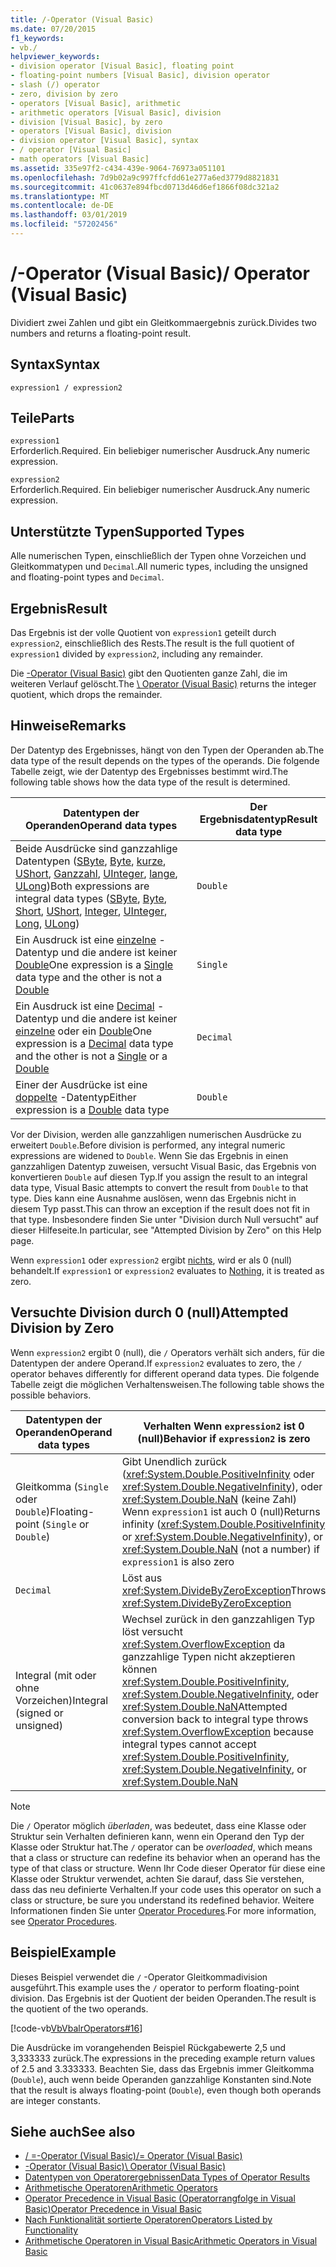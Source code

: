 ```yaml
---
title: /-Operator (Visual Basic)
ms.date: 07/20/2015
f1_keywords:
- vb./
helpviewer_keywords:
- division operator [Visual Basic], floating point
- floating-point numbers [Visual Basic], division operator
- slash (/) operator
- zero, division by zero
- operators [Visual Basic], arithmetic
- arithmetic operators [Visual Basic], division
- division [Visual Basic], by zero
- operators [Visual Basic], division
- division operator [Visual Basic], syntax
- / operator [Visual Basic]
- math operators [Visual Basic]
ms.assetid: 335e97f2-c434-439e-9064-76973a051101
ms.openlocfilehash: 7d9b02a9c997ffcfdd61e277a6ed3779d8821831
ms.sourcegitcommit: 41c0637e894fbcd0713d46d6ef1866f08dc321a2
ms.translationtype: MT
ms.contentlocale: de-DE
ms.lasthandoff: 03/01/2019
ms.locfileid: "57202456"
---
```

# <a name="-operator-visual-basic"></a><span data-ttu-id="a2c20-102">/-Operator (Visual Basic)</span><span class="sxs-lookup"><span data-stu-id="a2c20-102">/ Operator (Visual Basic)</span></span>
<span data-ttu-id="a2c20-103">Dividiert zwei Zahlen und gibt ein Gleitkommaergebnis zurück.</span><span class="sxs-lookup"><span data-stu-id="a2c20-103">Divides two numbers and returns a floating-point result.</span></span>  
  
## <a name="syntax"></a><span data-ttu-id="a2c20-104">Syntax</span><span class="sxs-lookup"><span data-stu-id="a2c20-104">Syntax</span></span>  
  
```  
expression1 / expression2  
```  
  
## <a name="parts"></a><span data-ttu-id="a2c20-105">Teile</span><span class="sxs-lookup"><span data-stu-id="a2c20-105">Parts</span></span>  
 `expression1`  
 <span data-ttu-id="a2c20-106">Erforderlich.</span><span class="sxs-lookup"><span data-stu-id="a2c20-106">Required.</span></span> <span data-ttu-id="a2c20-107">Ein beliebiger numerischer Ausdruck.</span><span class="sxs-lookup"><span data-stu-id="a2c20-107">Any numeric expression.</span></span>  
  
 `expression2`  
 <span data-ttu-id="a2c20-108">Erforderlich.</span><span class="sxs-lookup"><span data-stu-id="a2c20-108">Required.</span></span> <span data-ttu-id="a2c20-109">Ein beliebiger numerischer Ausdruck.</span><span class="sxs-lookup"><span data-stu-id="a2c20-109">Any numeric expression.</span></span>  
  
## <a name="supported-types"></a><span data-ttu-id="a2c20-110">Unterstützte Typen</span><span class="sxs-lookup"><span data-stu-id="a2c20-110">Supported Types</span></span>  
 <span data-ttu-id="a2c20-111">Alle numerischen Typen, einschließlich der Typen ohne Vorzeichen und Gleitkommatypen und `Decimal`.</span><span class="sxs-lookup"><span data-stu-id="a2c20-111">All numeric types, including the unsigned and floating-point types and `Decimal`.</span></span>  
  
## <a name="result"></a><span data-ttu-id="a2c20-112">Ergebnis</span><span class="sxs-lookup"><span data-stu-id="a2c20-112">Result</span></span>  
 <span data-ttu-id="a2c20-113">Das Ergebnis ist der volle Quotient von `expression1` geteilt durch `expression2`, einschließlich des Rests.</span><span class="sxs-lookup"><span data-stu-id="a2c20-113">The result is the full quotient of `expression1` divided by `expression2`, including any remainder.</span></span>  
  
 <span data-ttu-id="a2c20-114">Die [\-Operator (Visual Basic)](../../../visual-basic/language-reference/operators/integer-division-operator.md) gibt den Quotienten ganze Zahl, die im weiteren Verlauf gelöscht.</span><span class="sxs-lookup"><span data-stu-id="a2c20-114">The [\ Operator (Visual Basic)](../../../visual-basic/language-reference/operators/integer-division-operator.md) returns the integer quotient, which drops the remainder.</span></span>  
  
## <a name="remarks"></a><span data-ttu-id="a2c20-115">Hinweise</span><span class="sxs-lookup"><span data-stu-id="a2c20-115">Remarks</span></span>  
 <span data-ttu-id="a2c20-116">Der Datentyp des Ergebnisses, hängt von den Typen der Operanden ab.</span><span class="sxs-lookup"><span data-stu-id="a2c20-116">The data type of the result depends on the types of the operands.</span></span> <span data-ttu-id="a2c20-117">Die folgende Tabelle zeigt, wie der Datentyp des Ergebnisses bestimmt wird.</span><span class="sxs-lookup"><span data-stu-id="a2c20-117">The following table shows how the data type of the result is determined.</span></span>  
  
|<span data-ttu-id="a2c20-118">Datentypen der Operanden</span><span class="sxs-lookup"><span data-stu-id="a2c20-118">Operand data types</span></span>|<span data-ttu-id="a2c20-119">Der Ergebnisdatentyp</span><span class="sxs-lookup"><span data-stu-id="a2c20-119">Result data type</span></span>|  
|------------------------|----------------------|  
|<span data-ttu-id="a2c20-120">Beide Ausdrücke sind ganzzahlige Datentypen ([SByte](../../../visual-basic/language-reference/data-types/sbyte-data-type.md), [Byte](../../../visual-basic/language-reference/data-types/byte-data-type.md), [kurze](../../../visual-basic/language-reference/data-types/short-data-type.md), [UShort](../../../visual-basic/language-reference/data-types/ushort-data-type.md), [Ganzzahl](../../../visual-basic/language-reference/data-types/integer-data-type.md), [UInteger](../../../visual-basic/language-reference/data-types/uinteger-data-type.md), [lange](../../../visual-basic/language-reference/data-types/long-data-type.md), [ULong](../../../visual-basic/language-reference/data-types/ulong-data-type.md))</span><span class="sxs-lookup"><span data-stu-id="a2c20-120">Both expressions are integral data types ([SByte](../../../visual-basic/language-reference/data-types/sbyte-data-type.md), [Byte](../../../visual-basic/language-reference/data-types/byte-data-type.md), [Short](../../../visual-basic/language-reference/data-types/short-data-type.md), [UShort](../../../visual-basic/language-reference/data-types/ushort-data-type.md), [Integer](../../../visual-basic/language-reference/data-types/integer-data-type.md), [UInteger](../../../visual-basic/language-reference/data-types/uinteger-data-type.md), [Long](../../../visual-basic/language-reference/data-types/long-data-type.md), [ULong](../../../visual-basic/language-reference/data-types/ulong-data-type.md))</span></span>|`Double`|  
|<span data-ttu-id="a2c20-121">Ein Ausdruck ist eine [einzelne](../../../visual-basic/language-reference/data-types/single-data-type.md) -Datentyp und die andere ist keiner [Double](../../../visual-basic/language-reference/data-types/double-data-type.md)</span><span class="sxs-lookup"><span data-stu-id="a2c20-121">One expression is a [Single](../../../visual-basic/language-reference/data-types/single-data-type.md) data type and the other is not a [Double](../../../visual-basic/language-reference/data-types/double-data-type.md)</span></span>|`Single`|  
|<span data-ttu-id="a2c20-122">Ein Ausdruck ist eine [Decimal](../../../visual-basic/language-reference/data-types/decimal-data-type.md) -Datentyp und die andere ist keiner [einzelne](../../../visual-basic/language-reference/data-types/single-data-type.md) oder ein [Double](../../../visual-basic/language-reference/data-types/double-data-type.md)</span><span class="sxs-lookup"><span data-stu-id="a2c20-122">One expression is a [Decimal](../../../visual-basic/language-reference/data-types/decimal-data-type.md) data type and the other is not a [Single](../../../visual-basic/language-reference/data-types/single-data-type.md) or a [Double](../../../visual-basic/language-reference/data-types/double-data-type.md)</span></span>|`Decimal`|  
|<span data-ttu-id="a2c20-123">Einer der Ausdrücke ist eine [doppelte](../../../visual-basic/language-reference/data-types/double-data-type.md) -Datentyp</span><span class="sxs-lookup"><span data-stu-id="a2c20-123">Either expression is a [Double](../../../visual-basic/language-reference/data-types/double-data-type.md) data type</span></span>|`Double`|  
  
 <span data-ttu-id="a2c20-124">Vor der Division, werden alle ganzzahligen numerischen Ausdrücke zu erweitert `Double`.</span><span class="sxs-lookup"><span data-stu-id="a2c20-124">Before division is performed, any integral numeric expressions are widened to `Double`.</span></span> <span data-ttu-id="a2c20-125">Wenn Sie das Ergebnis in einen ganzzahligen Datentyp zuweisen, versucht Visual Basic, das Ergebnis von konvertieren `Double` auf diesen Typ.</span><span class="sxs-lookup"><span data-stu-id="a2c20-125">If you assign the result to an integral data type, Visual Basic attempts to convert the result from `Double` to that type.</span></span> <span data-ttu-id="a2c20-126">Dies kann eine Ausnahme auslösen, wenn das Ergebnis nicht in diesem Typ passt.</span><span class="sxs-lookup"><span data-stu-id="a2c20-126">This can throw an exception if the result does not fit in that type.</span></span> <span data-ttu-id="a2c20-127">Insbesondere finden Sie unter "Division durch Null versucht" auf dieser Hilfeseite.</span><span class="sxs-lookup"><span data-stu-id="a2c20-127">In particular, see "Attempted Division by Zero" on this Help page.</span></span>  
  
 <span data-ttu-id="a2c20-128">Wenn `expression1` oder `expression2` ergibt [nichts](../../../visual-basic/language-reference/nothing.md), wird er als 0 (null) behandelt.</span><span class="sxs-lookup"><span data-stu-id="a2c20-128">If `expression1` or `expression2` evaluates to [Nothing](../../../visual-basic/language-reference/nothing.md), it is treated as zero.</span></span>  
  
## <a name="attempted-division-by-zero"></a><span data-ttu-id="a2c20-129">Versuchte Division durch 0 (null)</span><span class="sxs-lookup"><span data-stu-id="a2c20-129">Attempted Division by Zero</span></span>  
 <span data-ttu-id="a2c20-130">Wenn `expression2` ergibt 0 (null), die `/` Operators verhält sich anders, für die Datentypen der andere Operand.</span><span class="sxs-lookup"><span data-stu-id="a2c20-130">If `expression2` evaluates to zero, the `/` operator behaves differently for different operand data types.</span></span> <span data-ttu-id="a2c20-131">Die folgende Tabelle zeigt die möglichen Verhaltensweisen.</span><span class="sxs-lookup"><span data-stu-id="a2c20-131">The following table shows the possible behaviors.</span></span>  
  
|<span data-ttu-id="a2c20-132">Datentypen der Operanden</span><span class="sxs-lookup"><span data-stu-id="a2c20-132">Operand data types</span></span>|<span data-ttu-id="a2c20-133">Verhalten Wenn `expression2` ist 0 (null)</span><span class="sxs-lookup"><span data-stu-id="a2c20-133">Behavior if `expression2` is zero</span></span>|  
|------------------------|---------------------------------------|  
|<span data-ttu-id="a2c20-134">Gleitkomma (`Single` oder `Double`)</span><span class="sxs-lookup"><span data-stu-id="a2c20-134">Floating-point (`Single` or `Double`)</span></span>|<span data-ttu-id="a2c20-135">Gibt Unendlich zurück (<xref:System.Double.PositiveInfinity> oder <xref:System.Double.NegativeInfinity>), oder <xref:System.Double.NaN> (keine Zahl) Wenn `expression1` ist auch 0 (null)</span><span class="sxs-lookup"><span data-stu-id="a2c20-135">Returns infinity (<xref:System.Double.PositiveInfinity> or <xref:System.Double.NegativeInfinity>), or <xref:System.Double.NaN> (not a number) if `expression1` is also zero</span></span>|  
|`Decimal`|<span data-ttu-id="a2c20-136">Löst aus <xref:System.DivideByZeroException></span><span class="sxs-lookup"><span data-stu-id="a2c20-136">Throws <xref:System.DivideByZeroException></span></span>|  
|<span data-ttu-id="a2c20-137">Integral (mit oder ohne Vorzeichen)</span><span class="sxs-lookup"><span data-stu-id="a2c20-137">Integral (signed or unsigned)</span></span>|<span data-ttu-id="a2c20-138">Wechsel zurück in den ganzzahligen Typ löst versucht <xref:System.OverflowException> da ganzzahlige Typen nicht akzeptieren können <xref:System.Double.PositiveInfinity>, <xref:System.Double.NegativeInfinity>, oder <xref:System.Double.NaN></span><span class="sxs-lookup"><span data-stu-id="a2c20-138">Attempted conversion back to integral type throws <xref:System.OverflowException> because integral types cannot accept <xref:System.Double.PositiveInfinity>, <xref:System.Double.NegativeInfinity>, or <xref:System.Double.NaN></span></span>|  
  
> [!NOTE]
>  <span data-ttu-id="a2c20-139">Die `/` Operator möglich *überladen*, was bedeutet, dass eine Klasse oder Struktur sein Verhalten definieren kann, wenn ein Operand den Typ der Klasse oder Struktur hat.</span><span class="sxs-lookup"><span data-stu-id="a2c20-139">The `/` operator can be *overloaded*, which means that a class or structure can redefine its behavior when an operand has the type of that class or structure.</span></span> <span data-ttu-id="a2c20-140">Wenn Ihr Code dieser Operator für diese eine Klasse oder Struktur verwendet, achten Sie darauf, dass Sie verstehen, dass das neu definierte Verhalten.</span><span class="sxs-lookup"><span data-stu-id="a2c20-140">If your code uses this operator on such a class or structure, be sure you understand its redefined behavior.</span></span> <span data-ttu-id="a2c20-141">Weitere Informationen finden Sie unter [Operator Procedures](../../../visual-basic/programming-guide/language-features/procedures/operator-procedures.md).</span><span class="sxs-lookup"><span data-stu-id="a2c20-141">For more information, see [Operator Procedures](../../../visual-basic/programming-guide/language-features/procedures/operator-procedures.md).</span></span>  
  
## <a name="example"></a><span data-ttu-id="a2c20-142">Beispiel</span><span class="sxs-lookup"><span data-stu-id="a2c20-142">Example</span></span>  
 <span data-ttu-id="a2c20-143">Dieses Beispiel verwendet die `/` -Operator Gleitkommadivision ausgeführt.</span><span class="sxs-lookup"><span data-stu-id="a2c20-143">This example uses the `/` operator to perform floating-point division.</span></span> <span data-ttu-id="a2c20-144">Das Ergebnis ist der Quotient der beiden Operanden.</span><span class="sxs-lookup"><span data-stu-id="a2c20-144">The result is the quotient of the two operands.</span></span>  
  
 [!code-vb[VbVbalrOperators#16](~/samples/snippets/visualbasic/VS_Snippets_VBCSharp/VbVbalrOperators/VB/Class1.vb#16)]  
  
 <span data-ttu-id="a2c20-145">Die Ausdrücke im vorangehenden Beispiel Rückgabewerte 2,5 und 3,333333 zurück.</span><span class="sxs-lookup"><span data-stu-id="a2c20-145">The expressions in the preceding example return values of 2.5 and 3.333333.</span></span> <span data-ttu-id="a2c20-146">Beachten Sie, dass das Ergebnis immer Gleitkomma (`Double`), auch wenn beide Operanden ganzzahlige Konstanten sind.</span><span class="sxs-lookup"><span data-stu-id="a2c20-146">Note that the result is always floating-point (`Double`), even though both operands are integer constants.</span></span>  
  
## <a name="see-also"></a><span data-ttu-id="a2c20-147">Siehe auch</span><span class="sxs-lookup"><span data-stu-id="a2c20-147">See also</span></span>
- [<span data-ttu-id="a2c20-148">/ =-Operator (Visual Basic)</span><span class="sxs-lookup"><span data-stu-id="a2c20-148">/= Operator (Visual Basic)</span></span>](../../../visual-basic/language-reference/operators/floating-point-division-assignment-operator.md)
- [<span data-ttu-id="a2c20-149">\-Operator (Visual Basic)</span><span class="sxs-lookup"><span data-stu-id="a2c20-149">\ Operator (Visual Basic)</span></span>](../../../visual-basic/language-reference/operators/integer-division-operator.md)
- [<span data-ttu-id="a2c20-150">Datentypen von Operatorergebnissen</span><span class="sxs-lookup"><span data-stu-id="a2c20-150">Data Types of Operator Results</span></span>](../../../visual-basic/language-reference/operators/data-types-of-operator-results.md)
- [<span data-ttu-id="a2c20-151">Arithmetische Operatoren</span><span class="sxs-lookup"><span data-stu-id="a2c20-151">Arithmetic Operators</span></span>](../../../visual-basic/language-reference/operators/arithmetic-operators.md)
- [<span data-ttu-id="a2c20-152">Operator Precedence in Visual Basic (Operatorrangfolge in Visual Basic)</span><span class="sxs-lookup"><span data-stu-id="a2c20-152">Operator Precedence in Visual Basic</span></span>](../../../visual-basic/language-reference/operators/operator-precedence.md)
- [<span data-ttu-id="a2c20-153">Nach Funktionalität sortierte Operatoren</span><span class="sxs-lookup"><span data-stu-id="a2c20-153">Operators Listed by Functionality</span></span>](../../../visual-basic/language-reference/operators/operators-listed-by-functionality.md)
- [<span data-ttu-id="a2c20-154">Arithmetische Operatoren in Visual Basic</span><span class="sxs-lookup"><span data-stu-id="a2c20-154">Arithmetic Operators in Visual Basic</span></span>](../../../visual-basic/programming-guide/language-features/operators-and-expressions/arithmetic-operators.md)
